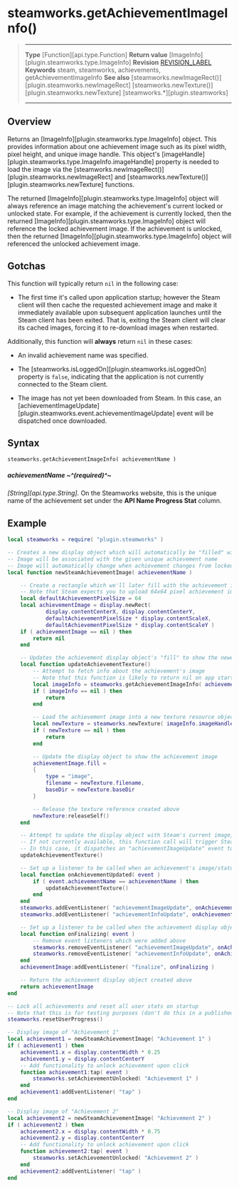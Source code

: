 # steamworks.getAchievementImageInfo()

> --------------------- ------------------------------------------------------------------------------------------
> __Type__              [Function][api.type.Function]
> __Return value__      [ImageInfo][plugin.steamworks.type.ImageInfo]
> __Revision__          [REVISION_LABEL](REVISION_URL)
> __Keywords__          steam, steamworks, achievements, getAchievementImageInfo
> __See also__          [steamworks.newImageRect()][plugin.steamworks.newImageRect]
>                       [steamworks.newTexture()][plugin.steamworks.newTexture]
>						[steamworks.*][plugin.steamworks]
> --------------------- ------------------------------------------------------------------------------------------


## Overview

Returns an [ImageInfo][plugin.steamworks.type.ImageInfo] object. This provides information about one achievement image such as its pixel width, pixel height, and unique image handle. This object's [imageHandle][plugin.steamworks.type.ImageInfo.imageHandle] property is needed to load the image via the [steamworks.newImageRect()][plugin.steamworks.newImageRect] and [steamworks.newTexture()][plugin.steamworks.newTexture] functions.

The returned [ImageInfo][plugin.steamworks.type.ImageInfo] object will always reference an image matching the achievement's current locked or unlocked state. For example, if the achievement is currently locked, then the returned [ImageInfo][plugin.steamworks.type.ImageInfo] object will reference the locked achievement image. If the achievement is unlocked, then the returned [ImageInfo][plugin.steamworks.type.ImageInfo] object will referenced the unlocked achievement image.


## Gotchas

This function will typically return `nil` in the following case:

* The first time it's called upon application startup; however the Steam client will then cache the requested achievement image and make it immediately available upon subsequent application launches until the Steam client has been exited. That is, exiting the Steam client will clear its cached images, forcing it to <nobr>re-download</nobr> images when restarted. 

Additionally, this function will __always__ return `nil` in these cases:

* An invalid achievement name was specified.

* The [steamworks.isLoggedOn][plugin.steamworks.isLoggedOn] property is `false`, indicating that the application is not currently connected to the Steam client.

* The image has not yet been downloaded from Steam. In this case, an [achievementImageUpdate][plugin.steamworks.event.achievementImageUpdate] event will be dispatched once downloaded.


## Syntax

	steamworks.getAchievementImageInfo( achievementName )

##### achievementName ~^(required)^~
_[String][api.type.String]._ On the Steamworks website, this is the unique name of the achievement set under the <nobr>__API Name Progress Stat__</nobr> column.


## Example

``````lua
local steamworks = require( "plugin.steamworks" )

-- Creates a new display object which will automatically be "filled" with an achievement image
-- Image will be associated with the given unique achievement name
-- Image will automatically change when achievement changes from locked to unlocked
local function newSteamAchievementImage( achievementName )

	-- Create a rectangle which we'll later fill with the achievement image
	-- Note that Steam expects you to upload 64x64 pixel achievement images
	local defaultAchievementPixelSize = 64
	local achievementImage = display.newRect(
			display.contentCenterX, display.contentCenterY,
			defaultAchievementPixelSize * display.contentScaleX,
			defaultAchievementPixelSize * display.contentScaleY )
	if ( achievementImage == nil ) then
		return nil
	end

	-- Updates the achievement display object's "fill" to show the newest image
	local function updateAchievementTexture()
		-- Attempt to fetch info about the achievement's image
		-- Note that this function is likely to return nil on app startup
		local imageInfo = steamworks.getAchievementImageInfo( achievementName )
		if ( imageInfo == nil ) then
			return
		end

		-- Load the achievement image into a new texture resource object
		local newTexture = steamworks.newTexture( imageInfo.imageHandle )
		if ( newTexture == nil ) then
			return
		end

		-- Update the display object to show the achievement image
		achievementImage.fill =
		{
			type = "image",
			filename = newTexture.filename,
			baseDir = newTexture.baseDir
		}

		-- Release the texture reference created above
		newTexture:releaseSelf()
	end

	-- Attempt to update the display object with Steam's current image, if available
	-- If not currently available, this function call will trigger Steam to download it
	-- In this case, it dispatches an "achievementImageUpdate" event to be received below
	updateAchievementTexture()

	-- Set up a listener to be called when an achievement's image/status has changed
	local function onAchievementUpdated( event )
		if ( event.achievementName == achievementName ) then
			updateAchievementTexture()
		end
	end
	steamworks.addEventListener( "achievementImageUpdate", onAchievementUpdated )
	steamworks.addEventListener( "achievementInfoUpdate", onAchievementUpdated )

	-- Set up a listener to be called when the achievement display object is being removed
	local function onFinalizing( event )
		-- Remove event listeners which were added above
		steamworks.removeEventListener( "achievementImageUpdate", onAchievementUpdated )
		steamworks.removeEventListener( "achievementInfoUpdate", onAchievementUpdated )
	end
	achievementImage:addEventListener( "finalize", onFinalizing )

	-- Return the achievement display object created above
	return achievementImage
end

-- Lock all achievements and reset all user stats on startup
-- Note that this is for testing purposes (don't do this in a published game!)
steamworks.resetUserProgress()

-- Display image of "Achievement 1"
local achievement1 = newSteamAchievementImage( "Achievement 1" )
if ( achievement1 ) then
	achievement1.x = display.contentWidth * 0.25
	achievement1.y = display.contentCenterY
	-- Add functionality to unlock achievement upon click
	function achievement1:tap( event )
		steamworks.setAchievementUnlocked( "Achievement 1" )
	end
	achievement1:addEventListener( "tap" )
end

-- Display image of "Achievement 2"
local achievement2 = newSteamAchievementImage( "Achievement 2" )
if ( achievement2 ) then
	achievement2.x = display.contentWidth * 0.75
	achievement2.y = display.contentCenterY
	-- Add functionality to unlock achievement upon click
	function achievement2:tap( event )
		steamworks.setAchievementUnlocked( "Achievement 2" )
	end
	achievement2:addEventListener( "tap" )
end
``````
